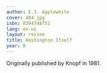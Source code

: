```yaml
---
author: E.J. Applewhite
cover: 484.jpg
isbn: 0394748751
lang: en-us
layout: review
title: Washington Itself
year: 0
---
```

Originally published by Knopf in 1981.
